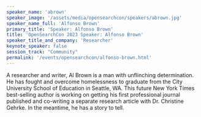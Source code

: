 ```yaml
---
speaker_name: 'abrown'
speaker_image: '/assets/media/opensearchcon/speakers/abrown.jpg'
speaker_name_full: 'Alfonso Brown'
primary_title: 'Speaker: Alfonso Brown'
title: 'OpenSearchCon 2023 Speaker: Alfonso Brown'
speaker_title_and_company: 'Researcher'
keynote_speaker: false
session_track: "Community"
permalink: '/events/opensearchcon/alfonso-brown.html'
---
```


A researcher and writer, Al Brown is a man with unflinching determination. He has fought and overcome homelessness to graduate from the City University School of Education in Seattle, WA. This future New York Times best-selling author is working on getting his first professional journal published and co-writing a separate research article with Dr. Christine Gehrke. In the meantime, he has a story to tell.

